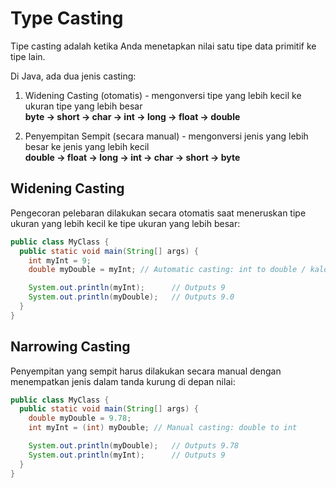 # Type Casting


Tipe casting adalah ketika Anda menetapkan nilai satu tipe data primitif ke tipe lain.

Di Java, ada dua jenis casting:


1. Widening Casting (otomatis) - mengonversi tipe yang lebih kecil ke ukuran tipe yang lebih besar <br>
**byte -> short -> char -> int -> long -> float -> double**

1. Penyempitan Sempit (secara manual) - mengonversi jenis yang lebih besar ke jenis yang lebih kecil <br>
**double -> float -> long -> int -> char -> short -> byte**

## Widening Casting
Pengecoran pelebaran dilakukan secara otomatis saat meneruskan tipe ukuran yang lebih kecil ke tipe ukuran yang lebih besar:

```java
public class MyClass {
  public static void main(String[] args) {
    int myInt = 9;
    double myDouble = myInt; // Automatic casting: int to double / kalo bahasa inggris ke gini g ngerti lu goblok

    System.out.println(myInt);      // Outputs 9
    System.out.println(myDouble);   // Outputs 9.0
  }
}
```

## Narrowing Casting
Penyempitan yang sempit harus dilakukan secara manual dengan menempatkan jenis dalam tanda kurung di depan nilai:
```java
public class MyClass {
  public static void main(String[] args) {
    double myDouble = 9.78;
    int myInt = (int) myDouble; // Manual casting: double to int

    System.out.println(myDouble);   // Outputs 9.78
    System.out.println(myInt);      // Outputs 9
  }
}
```


